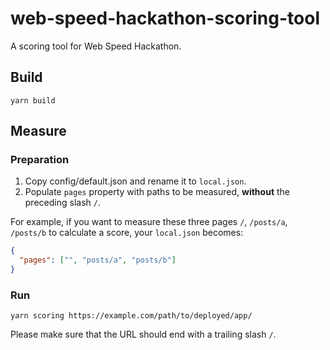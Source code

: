 # web-speed-hackathon-scoring-tool

A scoring tool for Web Speed Hackathon.

## Build

```
yarn build
```

## Measure

### Preparation

1. Copy config/default.json and rename it to `local.json`.
2. Populate `pages` property with paths to be measured, **without** the preceding slash `/`.

For example, if you want to measure these three pages `/`, `/posts/a`, `/posts/b` to calculate a score, your `local.json` becomes:

```json
{
  "pages": ["", "posts/a", "posts/b"]
}
```

### Run

```
yarn scoring https://example.com/path/to/deployed/app/
```

Please make sure that the URL should end with a trailing slash `/`.
